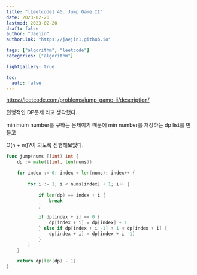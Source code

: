 ```yaml
---
title: "[Leetcode] 45. Jump Game II"
date: 2023-02-20
lastmod: 2023-02-20
draft: false
author: "Jaejin"
authorLink: "https://jaejin1.github.io"

tags: ["algorithm", "leetcode"]
categories: ["algorithm"]

lightgallery: true

toc:
  auto: false
---
```


https://leetcode.com/problems/jump-game-ii/description/

<!--more-->

전형적인 DP문제 라고 생각했다. 

minimum number를 구하는 문제이기 때문에 min number를 저장하는 dp list를 만들고 

O(n + m)?이 되도록 진행해보았다.

```go
func jump(nums []int) int {
    dp := make([]int, len(nums))

    for index := 0; index < len(nums); index++ {
        
        for i := 1; i < nums[index] + 1; i++ {
            
            if len(dp) == index + i {
                break
            }

            if dp[index + i] == 0 {
                dp[index + i] = dp[index] + 1
            } else if dp[index + i -1] + 1 < dp[index + i] {
                dp[index + i] = dp[index + i -1]
            } 
        }
    }

    return dp[len(dp) - 1]
}
```